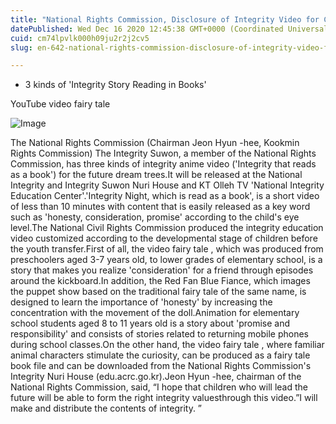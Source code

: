 ```yaml
---
title: "National Rights Commission, Disclosure of Integrity Video for Children"
datePublished: Wed Dec 16 2020 12:45:38 GMT+0000 (Coordinated Universal Time)
cuid: cm74lpvlk000h09ju2r2j2cv5
slug: en-642-national-rights-commission-disclosure-of-integrity-video-for-children

---
```



- 3 kinds of 'Integrity Story Reading in Books'

YouTube video fairy tale <What happened in the playground>

![Image](https://cdn.hashnode.com/res/hashnode/image/upload/v1739527428754/3551c090-9758-4ece-879d-fd4c1f4b2790.png)

The National Rights Commission (Chairman Jeon Hyun -hee, Kookmin Rights Commission) The Integrity Suwon, a member of the National Rights Commission, has three kinds of integrity anime video ('Integrity that reads as a book') for the future dream trees.It will be released at the National Integrity and Integrity Suwon Nuri House and KT Olleh TV 'National Integrity Education Center'.'Integrity Night, which is read as a book', is a short video of less than 10 minutes with content that is easily released as a key word such as 'honesty, consideration, promise' according to the child's eye level.The National Civil Rights Commission produced the integrity education video customized according to the developmental stage of children before the youth transfer.First of all, the video fairy tale <what happened in the playground>, which was produced from preschoolers aged 3-7 years old, to lower grades of elementary school, is a story that makes you realize 'consideration' for a friend through episodes around the kickboard.In addition, the Red Fan Blue Fiance, which images the puppet show based on the traditional fairy tale of the same name, is designed to learn the importance of 'honesty' by increasing the concentration with the movement of the doll.Animation <Our Promise> for elementary school students aged 8 to 11 years old is a story about 'promise and responsibility' and consists of stories related to returning mobile phones during school classes.On the other hand, the video fairy tale <what happened in the playground>, where familiar animal characters stimulate the curiosity, can be produced as a fairy tale book file and can be downloaded from the National Rights Commission's Integrity Nuri House (edu.acrc.go.kr).Jeon Hyun -hee, chairman of the National Rights Commission, said, “I hope that children who will lead the future will be able to form the right integrity values ​​through this video.”I will make and distribute the contents of integrity. ”